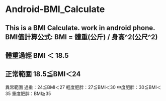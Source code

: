 # Android-BMI_Calculate
This is a BMI Calculate. work in android phone.
BMI值計算公式:    BMI = 體重(公斤) / 身高^2(公尺^2)
-
體重過輕
BMI ＜ 18.5
-
正常範圍
18.5≦BMI＜24
-
異常範圍
過重：24≦BMI＜27
輕度肥胖：27≦BMI＜30
中度肥胖：30≦BMI＜35
重度肥胖：BMI≧35　 
